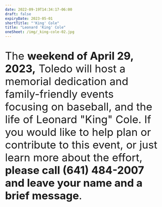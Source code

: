 ```yaml
---
date: 2022-09-19T14:34:17-06:00
draft: false
expiryDate: 2023-05-01
shortTitle: "'King' Cole" 
title: "Leonard 'King' Cole"
oneSheet: /img/_king-cole-02.jpg
---
```


<p style="font-size:35px;">The <b>weekend of April 29, 2023,</b> Toledo will host a memorial dedication and family-friendly events focusing on baseball, and the life of Leonard "King" Cole.  If you would like to help plan or contribute to this event, or just learn more about the effort, <b>please call (641) 484-2007 and leave your name and a brief message</b>.</p>
